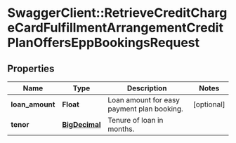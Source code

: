 # SwaggerClient::RetrieveCreditChargeCardFulfillmentArrangementCreditPlanOffersEppBookingsRequest

## Properties
Name | Type | Description | Notes
------------ | ------------- | ------------- | -------------
**loan_amount** | **Float** | Loan amount for easy payment plan booking. | [optional] 
**tenor** | [**BigDecimal**](BigDecimal.md) | Tenure of loan in months. | 

